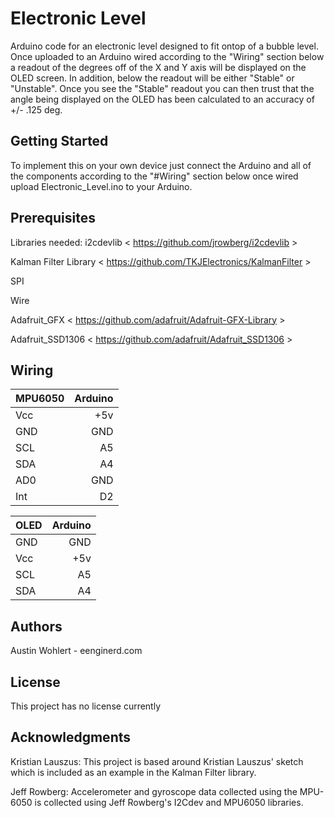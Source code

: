 # Electronic Level

Arduino code for an electronic level designed to fit ontop of a bubble level. 
Once uploaded to an Arduino wired according to the "Wiring" section below a readout of the degrees off of the X and Y axis will be displayed on the OLED screen. 
In addition, below the readout will be either "Stable" or "Unstable". 
Once you see the "Stable" readout you can then trust that the angle being displayed on the OLED has been calculated to an accuracy of +/- .125 deg. 

## Getting Started
To implement this on your own device just connect the Arduino and all of the components according to the "#Wiring" section below
once wired upload Electronic_Level.ino to your Arduino.


## Prerequisites
Libraries needed:
i2cdevlib < https://github.com/jrowberg/i2cdevlib >

Kalman Filter Library  < https://github.com/TKJElectronics/KalmanFilter >

SPI

Wire

Adafruit_GFX  < https://github.com/adafruit/Adafruit-GFX-Library >

Adafruit_SSD1306 < https://github.com/adafruit/Adafruit_SSD1306 >

## Wiring 
| MPU6050       | Arduino       | 
| ------------- |--------------:| 
| Vcc           | +5v           | 
| GND           | GND           |  
| SCL           | A5            |    
| SDA           | A4            |
| AD0           | GND           |
| Int           | D2            |


| OLED    | Arduino     |
|---------|------------:|
| GND     | GND         |
| Vcc     | +5v         |
| SCL     | A5          |
| SDA     | A4          |


## Authors
Austin Wohlert - eenginerd.com

## License
This project has no license currently

## Acknowledgments 

Kristian Lauszus:
This project is based around Kristian Lauszus' sketch which is included as an example in the Kalman Filter library. 

Jeff Rowberg:
Accelerometer and gyroscope data collected using the MPU-6050 is collected using Jeff Rowberg's I2Cdev and MPU6050 libraries. 
